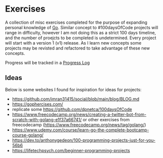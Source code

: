 # Exercises

A collection of misc exercises completed for the purpose of expanding personal knowledge of [Go](https://go.dev/). Similar concept to #100daysOfCode projects will range in difficulty, however I am not doing this as a strict 100 days timeline, and the number of proejcts to be completed is undetermined.  Every project will start with a version 1 (v1) release.  As I learn new concepts some projects may be revisted and refactored to take advantage of these new concepts.

Progress will be tracked in a [Progress Log](ProgressLog.md)


## Ideas
Below is some websites I found for inspiration for ideas for projects:
- https://github.com/imran31415/social/blob/main/blog/BLOG.md
- https://gophercises.com/
- replicate some https://github.com/dpnetca/100daysOfCode
- https://www.freecodecamp.org/news/creating-a-twitter-bot-from-scratch-with-golang-e1f37a66741/ or other exercises from freecodecamp (https://www.freecodecamp.org/news/tag/golang/)
- https://www.udemy.com/course/learn-go-the-complete-bootcamp-course-golang/
- https://dev.to/anthonygedeon/100-programming-projects-just-for-you-56b6
- https://lifetechpsych.com/beginner-programming-projects

